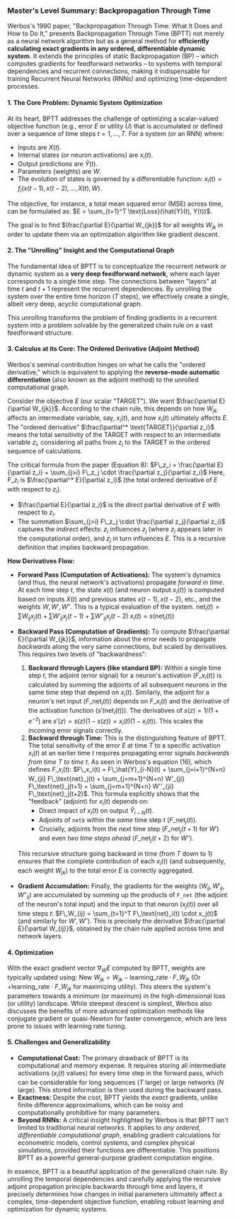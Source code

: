 
### Master's Level Summary: Backpropagation Through Time

Werbos's 1990 paper, "Backpropagation Through Time: What It Does and How to Do It," presents Backpropagation Through Time (BPTT) not merely as a neural network algorithm but as a general method for **efficiently calculating exact gradients in any ordered, differentiable dynamic system**. It extends the principles of static Backpropagation (BP) – which computes gradients for feedforward networks – to systems with temporal dependencies and recurrent connections, making it indispensable for training Recurrent Neural Networks (RNNs) and optimizing time-dependent processes.

#### 1. The Core Problem: Dynamic System Optimization

At its heart, BPTT addresses the challenge of optimizing a scalar-valued objective function (e.g., error $E$ or utility $U$) that is accumulated or defined over a sequence of time steps $t=1, \dots, T$.
For a system (or an RNN) where:
*   Inputs are $X(t)$.
*   Internal states (or neuron activations) are $x_i(t)$.
*   Output predictions are $\hat{Y}(t)$.
*   Parameters (weights) are $W$.
*   The evolution of states is governed by a differentiable function: $x_i(t) = f_i(x(t-1), x(t-2), \dots, X(t), W)$.

The objective, for instance, a total mean squared error (MSE) across time, can be formulated as:
$E = \sum_{t=1}^T \text{Loss}(\hat{Y}(t), Y(t))$.

The goal is to find $\frac{\partial E}{\partial W_{jk}}$ for all weights $W_{jk}$ in order to update them via an optimization algorithm like gradient descent.

#### 2. The "Unrolling" Insight and the Computational Graph

The fundamental idea of BPTT is to conceptualize the recurrent network or dynamic system as a **very deep feedforward network**, where each layer corresponds to a single time step. The connections between "layers" at time $t$ and $t+1$ represent the recurrent dependencies. By unrolling the system over the entire time horizon ($T$ steps), we effectively create a single, albeit very deep, acyclic computational graph.

This unrolling transforms the problem of finding gradients in a recurrent system into a problem solvable by the generalized chain rule on a vast feedforward structure.

#### 3. Calculus at its Core: The Ordered Derivative (Adjoint Method)

Werbos's seminal contribution hinges on what he calls the "ordered derivative," which is equivalent to applying the **reverse-mode automatic differentiation** (also known as the adjoint method) to the unrolled computational graph.

Consider the objective $E$ (our scalar "TARGET"). We want $\frac{\partial E}{\partial W_{jk}}$. According to the chain rule, this depends on how $W_{jk}$ affects an intermediate variable, say, $x_i(t)$, and how $x_i(t)$ ultimately affects $E$. The "ordered derivative" $\frac{\partial^* \text{TARGET}}{\partial z_i}$ means the total sensitivity of the TARGET with respect to an intermediate variable $z_i$, considering all paths from $z_i$ to the TARGET in the ordered sequence of calculations.

The critical formula from the paper (Equation 8):
$F\_z_i = \frac{\partial E}{\partial z_i} + \sum_{j>i} F\_z_j \cdot \frac{\partial z_j}{\partial z_i}$
Here, $F\_z_i$ is $\frac{\partial^* E}{\partial z_i}$ (the total ordered derivative of $E$ with respect to $z_i$).
*   $\frac{\partial E}{\partial z_i}$ is the *direct* partial derivative of $E$ with respect to $z_i$.
*   The summation $\sum_{j>i} F\_z_j \cdot \frac{\partial z_j}{\partial z_i}$ captures the *indirect* effects: $z_i$ influences $z_j$ (where $z_j$ appears later in the computational order), and $z_j$ in turn influences $E$. This is a recursive definition that implies backward propagation.

**How Derivatives Flow:**

*   **Forward Pass (Computation of Activations):** The system's dynamics (and thus, the neural network's activations) propagate *forward in time*. At each time step $t$, the state $x(t)$ (and neuron output $x_i(t)$) is computed based on inputs $X(t)$ and previous states $x(t-1), x(t-2)$, etc., and the weights $W, W', W''$. This is a typical evaluation of the system.
    $\text{net}_i(t) = \sum W_{ij}x_j(t) + \sum W'_{ij}x_j(t-1) + \sum W''_{ij}x_j(t-2)$
    $x_i(t) = s(\text{net}_i(t))$

*   **Backward Pass (Computation of Gradients):** To compute $\frac{\partial E}{\partial W_{jk}}$, information about the error needs to propagate *backwards* along the very same connections, but scaled by derivatives. This requires two levels of "backwardness":
    1.  **Backward through Layers (like standard BP):** Within a single time step $t$, the adjoint (error signal) for a neuron's activation ($F\_x_i(t)$) is calculated by summing the adjoints of all subsequent neurons in the same time step that depend on $x_i(t)$. Similarly, the adjoint for a neuron's net input ($F\_\text{net}_i(t)$) depends on $F\_x_i(t)$ and the derivative of the activation function ($s'(\text{net}_i(t))$). The derivatives of $s(z)=1/(1+e^{-z})$ are $s'(z)=s(z)(1-s(z)) = x_i(t)(1-x_i(t))$. This scales the incoming error signals correctly.
    2.  **Backward through Time:** This is the distinguishing feature of BPTT. The total sensitivity of the error $E$ at time $T$ to a specific activation $x_i(t)$ at an earlier time $t$ requires propagating error signals *backwards from time $T$ to time $t$*. As seen in Werbos's equation (16), which defines $F\_x_i(t)$:
        $F\_x_i(t) = F\_\hat{Y}_{i-N}(t) + \sum_{j=i+1}^{N+n} W_{ji} F\_\text{net}_j(t) + \sum_{j=m+1}^{N+n} W'_{ji} F\_\text{net}_j(t+1) + \sum_{j=m+1}^{N+n} W''_{ji} F\_\text{net}_j(t+2)$.
        This formula explicitly shows that the "feedback" (adjoint) for $x_i(t)$ depends on:
        *   Direct impact of $x_i(t)$ on output $\hat{Y}_{i-N}(t)$.
        *   Adjoints of `net`s within the *same* time step $t$ ($F\_\text{net}_j(t)$).
        *   Crucially, adjoints from the *next* time step ($F\_\text{net}_j(t+1)$ for $W'$) and even *two time steps ahead* ($F\_\text{net}_j(t+2)$ for $W''$).

    This recursive structure going backward in time (from $T$ down to 1) ensures that the complete contribution of each $x_i(t)$ (and subsequently, each weight $W_{jk}$) to the total error $E$ is correctly aggregated.

*   **Gradient Accumulation:** Finally, the gradients for the weights ($W_{ij}, W'_{ij}, W''_{ij}$) are accumulated by summing up the products of `F_net` (the adjoint of the neuron's total input) and the input to that neuron ($x_j(t)$) over all time steps $t$:
    $F\_W_{ij} = \sum_{t=1}^T F\_\text{net}_i(t) \cdot x_j(t)$ (and similarly for $W', W''$).
    This is precisely the derivative $\frac{\partial E}{\partial W_{ij}}$, obtained by the chain rule applied across time and network layers.

#### 4. Optimization

With the exact gradient vector $\nabla_W E$ computed by BPTT, weights are typically updated using:
$\text{New } W_{jk} = W_{jk} - \text{learning\_rate} \cdot F\_W_{jk}$
(Or $+ \text{learning\_rate} \cdot F\_W_{jk}$ for maximizing utility). This steers the system's parameters towards a minimum (or maximum) in the high-dimensional loss (or utility) landscape. While steepest descent is simplest, Werbos also discusses the benefits of more advanced optimization methods like conjugate gradient or quasi-Newton for faster convergence, which are less prone to issues with learning rate tuning.

#### 5. Challenges and Generalizability

*   **Computational Cost:** The primary drawback of BPTT is its computational and memory expense. It requires storing all intermediate activations ($x_i(t)$ values) for every time step in the forward pass, which can be considerable for long sequences ($T$ large) or large networks ($N$ large). This stored information is then used during the backward pass.
*   **Exactness:** Despite the cost, BPTT yields the *exact* gradients, unlike finite difference approximations, which can be noisy and computationally prohibitive for many parameters.
*   **Beyond RNNs:** A critical insight highlighted by Werbos is that BPTT isn't limited to traditional neural networks. It applies to *any ordered, differentiable computational graph*, enabling gradient calculations for econometric models, control systems, and complex physical simulations, provided their functions are differentiable. This positions BPTT as a powerful general-purpose gradient computation engine.

In essence, BPTT is a beautiful application of the generalized chain rule. By unrolling the temporal dependencies and carefully applying the recursive adjoint propagation principle backwards through time and layers, it precisely determines how changes in initial parameters ultimately affect a complex, time-dependent objective function, enabling robust learning and optimization for dynamic systems.